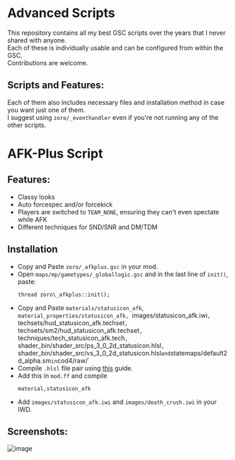 # Advanced Scripts

This repository contains all my best GSC scripts over the years that I never shared with anyone.<br>
Each of these is individually usable and can be configured from within the GSC.<br>
Contributions are welcome.

## Scripts and Features:

Each of them also includes necessary files and installation method in case you want just one of them.<br>
I suggest using `zoro/_eventhandler` even if you're not running any of the other scripts.

# AFK-Plus Script 

## Features:

- Classy looks
- Auto forcespec and/or forcekick
- Players are switched to `TEAM_NONE`, ensuring they can't even spectate while AFK
- Different techniques for SND/SNR and DM/TDM

## Installation

- Copy and Paste `zoro/_afkplus.gsc` in your mod.
- Open `maps/mp/gametypes/_globallogic.gsc` and in the last line of `init()`, paste:<br>
    ```
    thread zoro\_afkplus::init();
    ```
- Copy and Paste `materials/statusicon_afk`, `material_properties/statusicon_afk, `images/statusicon_afk.iwi`, `techsets/hud_statusicon_afk.techset`, `techsets/sm2/hud_statusicon_afk.techset`, `techniques/tech_statusicon_afk.tech`, `shader_bin/shader_src/ps_3_0_2d_statusicon.hlsl`, `shader_bin/shader_src/vs_3_0_2d_statusicon.hlsl` and `statemaps/default2d_alpha.sm` in `cod4/raw/`
- Compile `.hlsl` file pair using [this](https://github.com/Zoro-6191/cod4-2d-shaders/wiki/How-to-Install-1-shader#%EF%B8%8F-just-having-the-materials-wont-work-you-need-to-have-required-files-in-folders-statemaps-techsets-techsetssm2-techniques-and-must-compile-hlsl-file-pair-in-rawshader_binshader_src) guide.
- Add this in `mod.ff` and compile<br>
    ```
    material,statusicon_afk
    ```
- Add `images/statusicon_afk.iwi` and `images/death_crush.iwi` in your IWD.

## Screenshots:

![image](https://user-images.githubusercontent.com/52291201/148081046-d83410c4-07a1-402d-a962-91790a723508.png)

